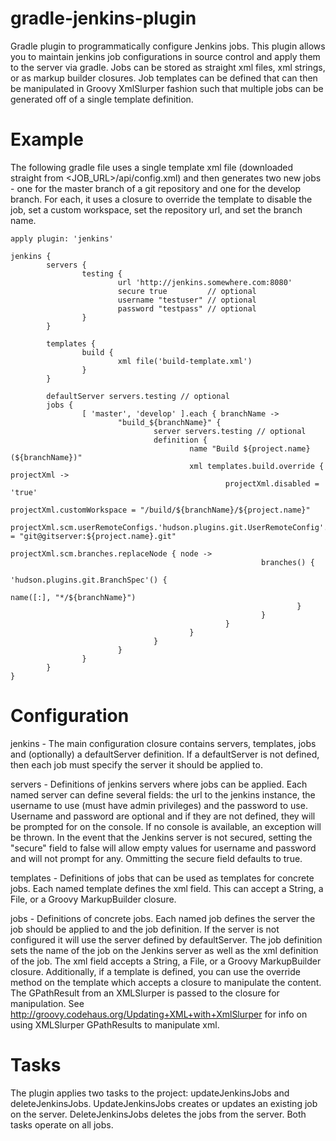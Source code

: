 gradle-jenkins-plugin
=====================

Gradle plugin to programmatically configure Jenkins jobs.  This plugin allows you to maintain jenkins job configurations in source control and apply them to the server via gradle.  Jobs can be stored as straight xml files, xml strings, or as markup builder closures.  Job templates can be defined that can then be manipulated in Groovy XmlSlurper fashion such that multiple jobs can be generated off of a single template definition.

Example
=======
The following gradle file uses a single template xml file (downloaded straight from <JOB_URL>/api/config.xml) and then generates two new jobs - one for the master branch of a git repository and one for the develop branch.  For each, it uses a closure to override the template to disable the job, set a custom workspace, set the repository url, and set the branch name. 

	apply plugin: 'jenkins'
	
	jenkins {
	        servers {
	                testing {
	                        url 'http://jenkins.somewhere.com:8080'
	                        secure true         // optional
	                        username "testuser" // optional
	                        password "testpass" // optional
	                }
	        }
	
	        templates {
	                build {
	                        xml file('build-template.xml')
	                }
	        } 
	
	        defaultServer servers.testing // optional 
	        jobs {
	                [ 'master', 'develop' ].each { branchName ->
	                        "build_${branchName}" {
	                        		server servers.testing // optional
	                                definition {
	                                        name "Build ${project.name} (${branchName})"
	                                        xml templates.build.override { projectXml ->
	                                                projectXml.disabled = 'true'
	                                                projectXml.customWorkspace = "/build/${branchName}/${project.name}"
	                                                projectXml.scm.userRemoteConfigs.'hudson.plugins.git.UserRemoteConfig'.url = "git@gitserver:${project.name}.git"
	                                                projectXml.scm.branches.replaceNode { node ->
	                                                        branches() {
	                                                                'hudson.plugins.git.BranchSpec'() {
	                                                                        name([:], "*/${branchName}")
	                                                                }
	                                                        }
	                                                }
	                                        }
	                                }
	                        }
	                }
	        }
	}


Configuration
=============

jenkins - The main configuration closure contains servers, templates, jobs and (optionally) a defaultServer definition.  If a defaultServer is not defined, then each job must specify the server it should be applied to.

servers - Definitions of jenkins servers where jobs can be applied.  Each named server can define several fields: the url to the jenkins instance, the username to use (must have admin privileges) and the password to use.  Username and password are optional and if they are not defined, they will be prompted for on the console.  If no console is available, an exception will be thrown.  In the event that the Jenkins server is not secured, setting the "secure" field to false will allow empty values for username and password and will not prompt for any.  Ommitting the secure field defaults to true.

templates - Definitions of jobs that can be used as templates for concrete jobs.  Each named template defines the xml field.  This can accept a String, a File, or a Groovy MarkupBuilder closure.

jobs - Definitions of concrete jobs.  Each named job defines the server the job should be applied to and the job definition.  If the server is not configured it will use the server defined by defaultServer.  The job definition sets the name of the job on the Jenkins server as well as the xml definition of the job.  The xml field accepts a String, a File, or a Groovy MarkupBuilder closure.  Additionally, if a template is defined, you can use the override method on the template which accepts a closure to manipulate the content.  The GPathResult from an XMLSlurper is passed to the closure for manipulation.  See http://groovy.codehaus.org/Updating+XML+with+XmlSlurper for info on using XMLSlurper GPathResults to manipulate xml.


Tasks
=====
The plugin applies two tasks to the project: updateJenkinsJobs and deleteJenkinsJobs.  UpdateJenkinsJobs creates or updates an existing job on the server.  DeleteJenkinsJobs deletes the jobs from the server.  Both tasks operate on all jobs.


              
